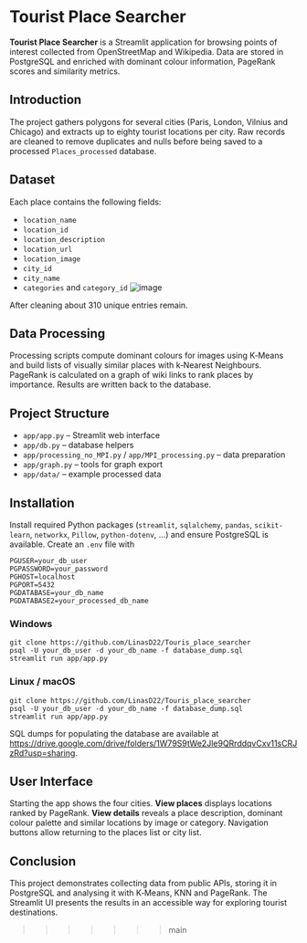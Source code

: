 
# Tourist Place Searcher

**Tourist Place Searcher** is a Streamlit application for browsing points of
interest collected from OpenStreetMap and Wikipedia. Data are stored in
PostgreSQL and enriched with dominant colour information, PageRank scores and
similarity metrics.

## Introduction

The project gathers polygons for several cities (Paris, London, Vilnius and
Chicago) and extracts up to eighty tourist locations per city. Raw records are
cleaned to remove duplicates and nulls before being saved to a processed
`Places_processed` database.

## Dataset

Each place contains the following fields:

- `location_name`
- `location_id`
- `location_description`
- `location_url`
- `location_image`
- `city_id`
- `city_name`
- `categories` and `category_id`
  ![image](https://github.com/user-attachments/assets/df7f191b-63e1-4f06-b4d9-d469c62797c2)


After cleaning about 310 unique entries remain.

## Data Processing

Processing scripts compute dominant colours for images using K‑Means and build
lists of visually similar places with k‑Nearest Neighbours. PageRank is
calculated on a graph of wiki links to rank places by importance. Results are
written back to the database.

## Project Structure

- `app/app.py` – Streamlit web interface
- `app/db.py` – database helpers
- `app/processing_no_MPI.py` / `app/MPI_processing.py` – data preparation
- `app/graph.py` – tools for graph export
- `app/data/` – example processed data

## Installation

Install required Python packages (`streamlit`, `sqlalchemy`, `pandas`,
`scikit-learn`, `networkx`, `Pillow`, `python-dotenv`, …) and ensure PostgreSQL
is available. Create an `.env` file with

```
PGUSER=your_db_user
PGPASSWORD=your_password
PGHOST=localhost
PGPORT=5432
PGDATABASE=your_db_name
PGDATABASE2=your_processed_db_name
```

### Windows

```
git clone https://github.com/LinasD22/Touris_place_searcher
psql -U your_db_user -d your_db_name -f database_dump.sql
streamlit run app/app.py
```

### Linux / macOS

```
git clone https://github.com/LinasD22/Touris_place_searcher
psql -U your_db_user -d your_db_name -f database_dump.sql
streamlit run app/app.py
```

SQL dumps for populating the database are available at
<https://drive.google.com/drive/folders/1W79S9tWe2Jle9QRrddqvCxv11sCRJzRd?usp=sharing>.

## User Interface

Starting the app shows the four cities. **View places** displays locations
ranked by PageRank. **View details** reveals a place description, dominant
colour palette and similar locations by image or category. Navigation buttons
allow returning to the places list or city list.

## Conclusion

This project demonstrates collecting data from public APIs, storing it in
PostgreSQL and analysing it with K‑Means, KNN and PageRank. The Streamlit UI
presents the results in an accessible way for exploring tourist destinations.


>>>>>>> main

